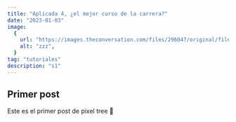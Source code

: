 ```yaml
---
title: "Aplicada 4, ¿el mejor curso de la carrera?"
date: "2023-01-03"
image:
  {
    url: "https://images.theconversation.com/files/296047/original/file-20191008-128695-950w7b.jpg?ixlib=rb-1.1.0&rect=0%2C0%2C6699%2C4476&q=20&auto=format&w=320&fit=clip&dpr=2&usm=12&cs=strip",
    alt: "zzz",
  }
tag: "tutoriales"
description: "s1"
---
```


## Primer post

Este es el primer post de pixel tree 🖖
